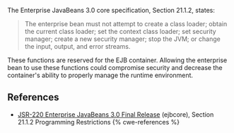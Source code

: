 The Enterprise JavaBeans 3.0 core specification, Section 21.1.2, states:

> The enterprise bean must not attempt to create a class loader; obtain the current class loader; set the context class loader; set security manager; create a new security manager; stop the JVM; or change the input, output, and error streams.

These functions are reserved for the EJB container. Allowing the enterprise bean to use these functions could compromise security and decrease the container's ability to properly manage the runtime environment.


## References
* [ JSR-220 Enterprise JavaBeans 3.0 Final Release](http://jcp.org/aboutJava/communityprocess/final/jsr220/index.html) (ejbcore), Section 21.1.2 Programming Restrictions
{% cwe-references %}

